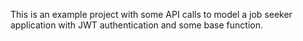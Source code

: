 This is an example project with some API calls to model a job seeker application with JWT authentication and some base function.
